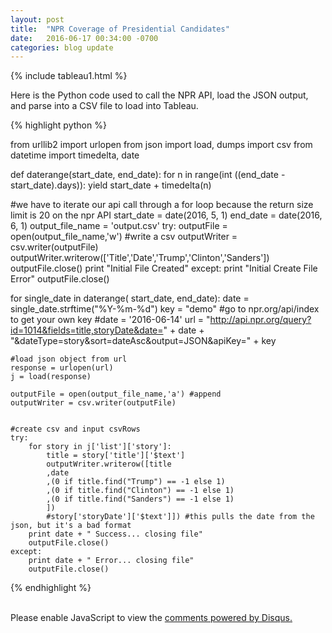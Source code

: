 ```yaml
---
layout: post
title:  "NPR Coverage of Presidential Candidates"
date:   2016-06-17 00:34:00 -0700
categories: blog update
---
```


{% include tableau1.html %}



Here is the Python code used to call the NPR API, load the JSON output, and parse into a CSV file to load into Tableau.

{% highlight python %}

from urllib2 import urlopen
from json import load, dumps
import csv
from datetime import timedelta, date

def daterange(start_date, end_date):
    for n in range(int ((end_date - start_date).days)):
        yield start_date + timedelta(n)

#we have to iterate our api call through a for loop because the return size limit is 20 on the npr API
start_date = date(2016, 5, 1)
end_date = date(2016, 6, 1)
output_file_name = 'output.csv'
try:
    outputFile = open(output_file_name,'w') #write a csv
    outputWriter = csv.writer(outputFile)
    outputWriter.writerow(['Title','Date','Trump','Clinton','Sanders']) 
    outputFile.close()
    print "Initial File Created"
except:
    print "Initial Create File Error"
    outputFile.close()

for single_date in daterange( start_date, end_date):
	date = single_date.strftime("%Y-%m-%d")
	key = "demo" #go to npr.org/api/index to get your own key
	#date = '2016-06-14'
	url = "http://api.npr.org/query?id=1014&fields=title,storyDate&date=" + date + "&dateType=story&sort=dateAsc&output=JSON&apiKey=" + key


	#load json object from url
	response = urlopen(url)
	j = load(response)

	outputFile = open(output_file_name,'a') #append
	outputWriter = csv.writer(outputFile)	


	#create csv and input csvRows 
	try:
	    for story in j['list']['story']:
	        title = story['title']['$text']
	        outputWriter.writerow([title
	        ,date
			,(0 if title.find("Trump") == -1 else 1)
			,(0 if title.find("Clinton") == -1 else 1)
			,(0 if title.find("Sanders") == -1 else 1)
			])
			#story['storyDate']['$text']]) #this pulls the date from the json, but it's a bad format
	    print date + " Success... closing file"
	    outputFile.close()
	except:
	    print date + " Error... closing file"
	    outputFile.close()
	    
{% endhighlight %}

<br>

<div id="disqus_thread"></div>
<script>
    
    var disqus_config = function () {
        this.page.url = 'http://johntilelli.com/blog/update/2016/06/17/npr-coverage-of-presidential-candidates.html';
        this.page.identifier = '2016-06-17-npr-coverage-of-presidential-candidates'; // Replace PAGE_IDENTIFIER with your page's unique identifier variable
    };
    (function() {  // DON'T EDIT BELOW THIS LINE
        var d = document, s = d.createElement('script');
        
        s.src = '//www-johntilelli-com.disqus.com/embed.js';
        
        s.setAttribute('data-timestamp', +new Date());
        (d.head || d.body).appendChild(s);
    })();
</script>
<noscript>Please enable JavaScript to view the <a href="https://disqus.com/?ref_noscript" rel="nofollow">comments powered by Disqus.</a></noscript>

